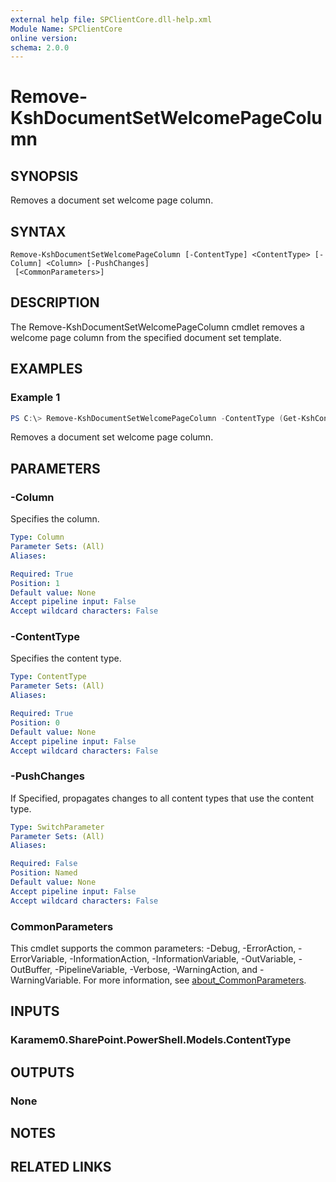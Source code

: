 ```yaml
---
external help file: SPClientCore.dll-help.xml
Module Name: SPClientCore
online version:
schema: 2.0.0
---
```


# Remove-KshDocumentSetWelcomePageColumn

## SYNOPSIS
Removes a document set welcome page column.

## SYNTAX

```
Remove-KshDocumentSetWelcomePageColumn [-ContentType] <ContentType> [-Column] <Column> [-PushChanges]
 [<CommonParameters>]
```

## DESCRIPTION
The Remove-KshDocumentSetWelcomePageColumn cmdlet removes a welcome page column from the specified document set template.

## EXAMPLES

### Example 1
```powershell
PS C:\> Remove-KshDocumentSetWelcomePageColumn -ContentType (Get-KshContentType -ContentTypeId '0x0120D5200014BC33BECFD5C340922C6D6CECC7830D') -Column (Get-KshColumn -ColumnId '35aa78a6-66d7-472c-ab6b-d534193842af') -PushChanges
```

Removes a document set welcome page column.

## PARAMETERS

### -Column
Specifies the column.

```yaml
Type: Column
Parameter Sets: (All)
Aliases:

Required: True
Position: 1
Default value: None
Accept pipeline input: False
Accept wildcard characters: False
```

### -ContentType
Specifies the content type.

```yaml
Type: ContentType
Parameter Sets: (All)
Aliases:

Required: True
Position: 0
Default value: None
Accept pipeline input: False
Accept wildcard characters: False
```

### -PushChanges
If Specified, propagates changes to all content types that use the content type.

```yaml
Type: SwitchParameter
Parameter Sets: (All)
Aliases:

Required: False
Position: Named
Default value: None
Accept pipeline input: False
Accept wildcard characters: False
```

### CommonParameters
This cmdlet supports the common parameters: -Debug, -ErrorAction, -ErrorVariable, -InformationAction, -InformationVariable, -OutVariable, -OutBuffer, -PipelineVariable, -Verbose, -WarningAction, and -WarningVariable. For more information, see [about_CommonParameters](http://go.microsoft.com/fwlink/?LinkID=113216).

## INPUTS

### Karamem0.SharePoint.PowerShell.Models.ContentType

## OUTPUTS

### None

## NOTES

## RELATED LINKS
